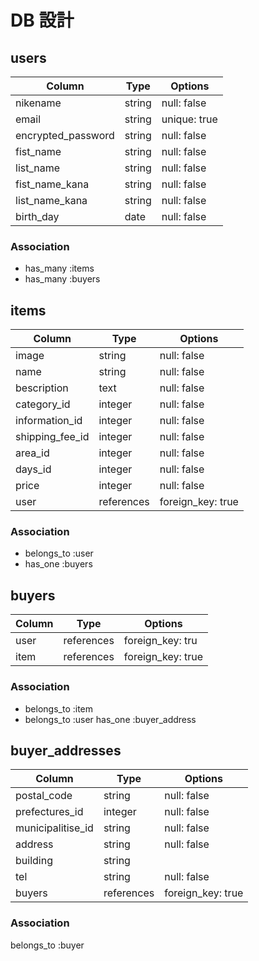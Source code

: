 # DB 設計

## users

| Column             | Type                | Options                 |
|--------------------|---------------------|-------------------------|
| nikename           | string              | null: false             |
| email              | string              | unique: true            |
| encrypted_password | string              | null: false             |
| fist_name          | string              | null: false             |
| list_name          | string              | null: false             |
| fist_name_kana     | string              | null: false             |
| list_name_kana     | string              | null: false             |
| birth_day          | date                | null: false             |

### Association

* has_many :items
* has_many :buyers

## items

| Column                              | Type       | Options           |
|-------------------------------------|------------|-------------------|
| image                               | string     | null: false       |
| name                                | string     | null: false       |
| bescription                         | text       | null: false       |
| category_id                         | integer    | null: false       |
| information_id                      | integer    | null: false       |
| shipping_fee_id                     | integer    | null: false       |
| area_id                             | integer    | null: false       |
| days_id                             | integer    | null: false       |
| price                               | integer    | null: false       |
| user                                | references | foreign_key: true |


### Association

- belongs_to :user
- has_one    :buyers

## buyers

| Column      | Type       | Options           |
|-------------|------------|-------------------|
| user        | references | foreign_key: tru  |
| item        | references | foreign_key: true |

### Association

- belongs_to :item
- belongs_to :user
  has_one    :buyer_address

## buyer_addresses

| Column             | Type                | Options                 |
|--------------------|---------------------|-------------------------|
| postal_code        | string              | null: false             |
| prefectures_id     | integer             | null: false             |
| municipalitise_id  | string              | null: false             |
| address            | string              | null: false             |
| building           | string              |                         |
| tel                | string              | null: false             |
| buyers             | references          | foreign_key: true       |

### Association

belongs_to :buyer